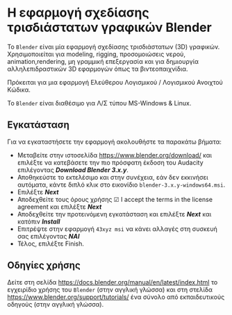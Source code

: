 # Η εφαρμογή σχεδίασης τρισδιάστατων γραφικών Blender

Το ```Blender``` είναι μία εφαρμογή σχεδίασης τρισδιάστατων (3D) γραφικών. Χρησιμοποιείται για modeling, rigging, προσομοιώσεις νερού, animation,rendering, μη γραμμική επεξεργασία και για δημιουργία αλληλεπιδραστικών 3D εφαρμογών όπως τα βιντεοπαιχνίδια.

Πρόκειται για μια εφαρμογή Ελεύθερου Λογισμικού / Λογισμικού Ανοιχτού Κώδικα.

Το ```Blender``` είναι διαθέσιμο για Λ/Σ τύπου MS-Windows & Linux.

## Εγκατάσταση

Για να εγκαταστήσετε την εφαρμογή ακολουθήστε τα παρακάτω βήματα:

- Μεταβείτε στην ιστοσελίδα <https://www.blender.org/download/> και επιλέξτε να κατεβάσετε την πιο πρόσφατη έκδοση του Audacity επιλέγοντας ***Download Blender 3.x.y***.
- Αποθηκεύστε το εκτελέσιμο και στην συνέχεια, εάν δεν εκκινήσει αυτόματα, κάντε διπλό κλικ στο εικονίδιο ```blender-3.x.y-windows64.msi```.
- Επιλέξτε ***Next***
- Αποδεχθείτε τους όρους χρήσης ☑ I accept the terms in the license agreement και επιλέξτε ***Next***
- Αποδεχθείτε την προτεινόμενη εγκατάσταση και επιλέξτε ***Next*** και κατόπιν ***Install***
- Επιτρέψτε στην εφαρμογή ```43xyz msi``` να κάνει αλλαγές στη συσκευή σας επιλέγοντας ***ΝΑΙ***
- Τέλος, επιλέξτε Finish.

## Οδηγίες χρήσης

Δείτε στη σελίδα https://docs.blender.org/manual/en/latest/index.html το εγχειρίδιο χρήσης του ```Blender``` (στην αγγλική γλώσσα) και στη στελίδα <https://www.blender.org/support/tutorials/> ένα σύνολο από εκπαιδευτικούς οδηγούς (στην αγγλική γλώσσα).
